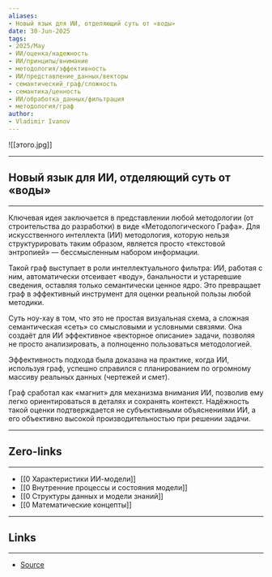 ```yaml
---
aliases: 
- Новый язык для ИИ, отделяющий суть от «воды» 
date: 30-Jun-2025
tags:
- 2025/May
- ИИ/оценка/надежность
- ИИ/принципы/внимание
- методология/эффективность
- ИИ/представление_данных/векторы
- семантический_граф/сложность
- семантика/ценность
- ИИ/обработка_данных/фильтрация
- методология/граф
author:
- Vladimir Ivanov
---
```

![[этого.jpg]]

-----
##  Новый язык для ИИ, отделяющий суть от «воды» 
-----
Ключевая идея заключается в представлении любой методологии (от строительства до разработки) в виде «Методологического Графа». Для искусственного интеллекта (ИИ) методология, которую нельзя структурировать таким образом, является просто «текстовой энтропией» — бессмысленным набором информации.

Такой граф выступает в роли интеллектуального фильтра: ИИ, работая с ним, автоматически отсеивает «воду», банальности и устаревшие сведения, оставляя только семантически ценное ядро. Это превращает граф в эффективный инструмент для оценки реальной пользы любой методики.

Суть ноу-хау в том, что это не простая визуальная схема, а сложная семантическая «сеть» со смысловыми и условными связями. Она создаёт для ИИ эффективное «векторное описание» задачи, позволяя не просто анализировать, а полноценно пользоваться методологией.

Эффективность подхода была доказана на практике, когда ИИ, используя граф, успешно справился с планированием по огромному массиву реальных данных (чертежей и смет). 

Граф сработал как «магнит» для механизма внимания ИИ, позволив ему легко ориентироваться в деталях и сохранять контекст. Надёжность такой оценки подтверждается не субъективными объяснениями ИИ, а его объективно высокой производительностью при решении задачи.

---
## Zero-links
---
- [[0 Характеристики ИИ-модели]]
- [[0 Внутренние процессы и состояния модели]]
- [[0 Структуры данных и модели знаний]]
- [[0 Математические концепты]]

---
## Links
---
- [Source](https://t.me/turboproject/1690)